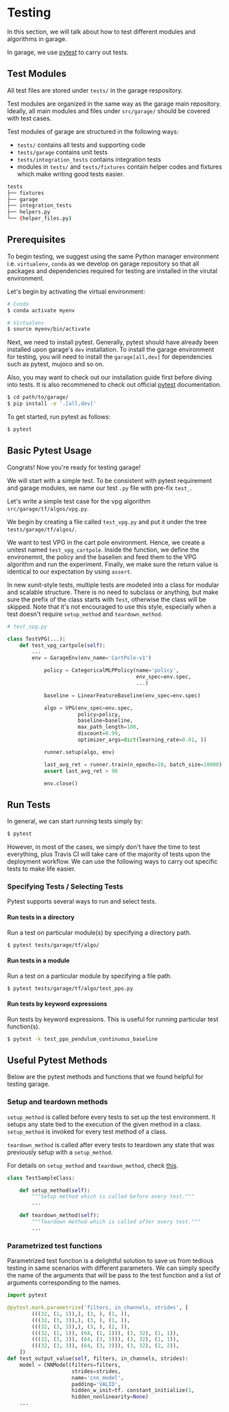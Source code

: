 # Testing

In this section, we will talk about how to test different modules and algorithms in garage.

In garage, we use [pytest](https://docs.pytest.org/en/stable/getting-started.html) to carry out tests.

## Test Modules

All test files are stored under `tests/` in the garage respository.

Test modules are organized in the same way as the garage main repository. Ideally, all main modules and files under `src/garage/` should be covered with test cases.

Test modules of garage are structured in the following ways:

- `tests/` contains all tests and supporting code
- `tests/garage` contains unit tests
- `tests/integration_tests` contains integration tests
- modules in `tests/` and `tests/fixtures` contain helper codes and fixtures which make writing good tests easier.

```bash
tests
├── fixtures
├── garage
├── integration_tests
├── helpers.py
└── (helper_files.py)
```

## Prerequisites

To begin testing, we suggest using the same Python manager environment i.e. `virtualenv`, `conda` as we develop on garage repository so that all packages and dependencies required for testing are installed in the virutal environment.

Let's begin by activating the virtual environment:

```bash
# Conda
$ conda activate myenv

# Virtualenv
$ source myenv/bin/activate
```

Next, we need to install pytest. Generally, pytest should have already been installed upon garage's `dev` installation. To install the garage environment for testing, you will need to install the `garage[all,dev]` for dependencies such as pytest, mujoco and so on.

Also, you may want to check out our installation guide first before diving into tests. It is also recommened to check out official [pytest](https://docs.pytest.org/en/stable/getting-started.html) documentation.

```bash
$ cd path/to/garage/
$ pip install -e '.[all,dev]'
```

To get started, run pytest as follows:

```bash
$ pytest
```

## Basic Pytest Usage

Congrats! Now you're ready for testing garage!

We will start with a simple test. To be consistent with pytest requirement and garage modules, we name our test `.py` file with pre-fix `test_`.

Let's write a simple test case for the vpg algorithm `src/garage/tf/algos/vpg.py`.

We begin by creating a file called `test_vpg.py` and put it under the tree `tests/garage/tf/algos/`.

We want to test VPG in the cart pole environment. Hence, we create a unitest named `test_vpg_cartpole`. Inside the function, we define the environemnt, the policy and the baselien and feed them to the VPG algorithm and run the experiment. Finally, we make sure the return value is identical to our expectation by using `assert`.

In new xunit-style tests, multiple tests are modeled into a class for modular and scalable structure. There is no need to subclass or anything, but make sure the prefix of the class starts with `Test`, otherwise the class will be skipped. Note that it's not encouraged to use this style, especially when a test doesn't require `setup_method` and `teardown_method`.

```python
# test_vpg.py

class TestVPG(...):
    def test_vpg_cartpole(self):
        ...
        env = GarageEnv(env_name='CartPole-v1')

            policy = CategoricalMLPPolicy(name='policy',
                                          env_spec=env.spec,
                                          ...)

            baseline = LinearFeatureBaseline(env_spec=env.spec)

            algo = VPG(env_spec=env.spec,
                       policy=policy,
                       baseline=baseline,
                       max_path_length=100,
                       discount=0.99,
                       optimizer_args=dict(learning_rate=0.01, ))

            runner.setup(algo, env)

            last_avg_ret = runner.train(n_epochs=10, batch_size=10000)
            assert last_avg_ret > 90

            env.close()
```

## Run Tests

In general, we can start running tests simply by:

```bash
$ pytest
```

However, in most of the cases, we simply don't have the time to test everything, plus Travis CI will take care of the  majority of tests upon the deployment workflow. We can use the following ways to carry out specific tests to make life easier.

### Specifying Tests / Selecting Tests

Pytest supports several ways to run and select tests.

#### Run tests in a directory

Run a test on particular module(s) by specifying a directory path.

```bash
$ pytest tests/garage/tf/algo/
```

#### Run tests in a module

Run a test on a particular module by specifying a file path.

```bash
$ pytest tests/garage/tf/algo/test_ppo.py
```

#### Run tests by keyword expressions

Run tests by keyword expressions. This is useful for running particular test function(s).

```bash
$ pytest -k test_ppo_pendulum_continuous_baseline

```

## Useful Pytest Methods

Below are the pytest methods and functions that we found helpful for testing garage.

### Setup and teardown methods

`setup_method` is called before every tests to set up the test environment. It setups any state tied to the execution of the given method in a class.  `setup_method` is invoked for every test method of a class.

`teardown_method` is called after every tests to teardown any state that was previously setup with a `setup_method`.

For details on `setup_method` and `teardown_method`, check [this](https://docs.pytest.org/en/2.8.7/xunit_setup.html).

```Python
class TestSampleClass:

    def setup_method(self):
        """Setup method which is called before every test."""
        ...

    def teardown_method(self):
        """Teardown method which is called after every test."""
        ...

```

### Parametrized test functions

Parametrized test function is a  delightful solution to save us from tedious testing in same scenarios with different parameters. We can simply specify the name of the arguments that will be pass to the test function and a list of arguments corresponding to the names.

```python
import pytest

@pytest.mark.parametrize('filters, in_channels, strides', [
        (((32, (1, 1)),), (3, ), (1, )),
        (((32, (3, 3)),), (3, ), (1, )),
        (((32, (3, 3)),), (3, ), (2, )),
        (((32, (1, 1)), (64, (1, 1))), (3, 32), (1, 1)),
        (((32, (3, 3)), (64, (3, 3))), (3, 32), (1, 1)),
        (((32, (3, 3)), (64, (3, 3))), (3, 32), (2, 2)),
    ])
def test_output_value(self, filters, in_channels, strides):
    model = CNNModel(filters=filters,
                     strides=strides,
                     name='cnn_model',
                     padding='VALID',
                     hidden_w_init=tf. constant_initialize(1,
                     hidden_nonlinearity=None)
    ...

```

